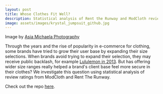 ```yaml
---
layout: post
title: Whose Clothes Fit Well?
description: Statistical analysis of Rent the Runway and ModCloth reviews.
image: assets/images/krystal_jumpsuit_github.jpg
---
```


Image by [Asia Michaela Photography](https://www.facebook.com/asiamichaelaphotography/)

Through the years and the rise of popularity in e-commerce for clothing, some brands have tried to grow their user base by expanding their size selections. 
When brands avoid trying to expand their selection, they may receive public backlash, for example [Lululemon in 2013](https://www.huffingtonpost.ca/2013/11/06/lululemon-chip-wilson-womens-bodies_n_4228113.html).
But has offering wider size ranges really helped a brand's client base feel more secure in their clothes?
We investigate this question using statistical analysis of review ratings from ModCloth and Rent The Runway. 

Check out the repo [here](https://github.com/CliffordBridges/Whose-Clothes-Fit-Well).
